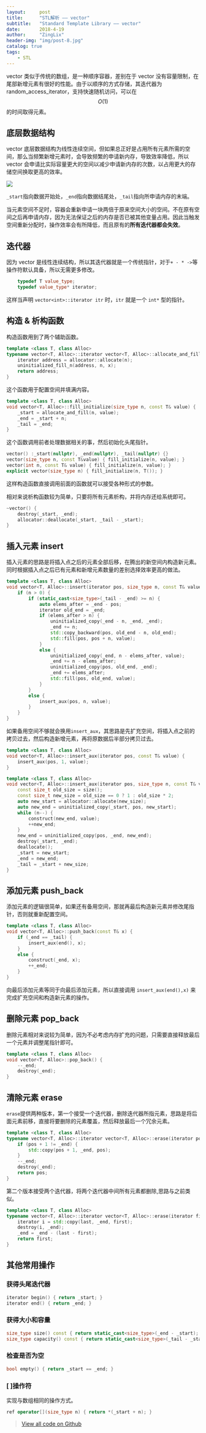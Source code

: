 ```yaml
---
layout:     post
title:      "STL解析 —— vector"
subtitle:   "Standard Template Library —— vector"
date:       2018-4-19
author:     "ZingLix"
header-img: "img/post-8.jpg"
catalog: true
tags:
    - STL
---
```


vector 类似于传统的数组，是一种顺序容器，差别在于 vector 没有容量限制，在尾部新增元素有很好的性能。由于以顺序的方式存储，其迭代器为 random_access_iterator，支持快速随机访问，可以在 $$ O(1) $$ 的时间取得元素。

## 底层数据结构

vector 底层数据结构为线性连续空间，但如果总正好是占用所有元素所需的空间，那么当频繁新增元素时，会导致频繁的申请新内存，导致效率降低，所以 vector 会申请比实际容量更大的空间以减少申请新内存的次数，以占用更大的存储空间换取更高的效率。

![](/img/in-post/STL-Vector/1.png)

`_start`指向数据开始处，`_end`指向数据结尾处，`_tail`指向所申请内存的末端。

当元素空间不足时，容器会重新申请一块两倍于原来空间大小的空间。不在原有空间之后再申请内存，因为无法保证之后的内存是否已被其他变量占用。因此当触发空间重新分配时，操作效率会有所降低，而且原有的**所有迭代器都会失效**。

## 迭代器

因为 vector 是线性连续结构，所以其迭代器就是一个传统指针，对于`+ - * ->`等操作符默认具备，所以无需更多修改。

``` cpp
	typedef T value_type;
	typedef value_type* iterator;
```

这样当声明 `vector<int>::iterator itr` 时，`itr` 就是一个 `int*` 型的指针。

## 构造 & 析构函数

构造函数用到了两个辅助函数。

``` cpp
template <class T, class Alloc>
typename vector<T, Alloc>::iterator vector<T, Alloc>::allocate_and_fill(size_type n, const T& x) {
	iterator address = allocator::allocate(n);
	uninitialized_fill_n(address, n, x);
	return address;
}
```

这个函数用于配置空间并填满内容。

``` cpp
template <class T, class Alloc>
void vector<T, Alloc>::fill_initialize(size_type n, const T& value) {
	_start = allocate_and_fill(n, value);
	_end = _start + n;
	_tail = _end;
}
```

这个函数调用前者处理数据相关的事，然后初始化头尾指针。

```cpp
vector() :_start(nullptr), _end(nullptr), _tail(nullptr) {}
vector(size_type n, const T&value) { fill_initialize(n, value); }
vector(int n, const T& value) { fill_initialize(n, value); }
explicit vector(size_type n) { fill_initialize(n, T()); }
```

这样构造函数直接调用前面的函数就可以接受各种形式的参数。

相对来说析构函数较为简单，只要将所有元素析构，并将内存还给系统即可。

```cpp
~vector() {
	destroy(_start, _end);
	allocator::deallocate(_start, _tail - _start);
}
```

## 插入元素 insert

插入元素的思路是将插入点之后的元素全部后移，在腾出的新空间内构造新元素。同时根据插入点之后已有元素和新增元素数量的差别选择效率更高的做法。

```cpp
template <class T, class Alloc>
void vector<T, Alloc>::insert(iterator pos, size_type n, const T& value) {
	if (n > 0) {
		if (static_cast<size_type>(_tail - _end) >= n) {
			auto elems_after = _end - pos;
			iterator old_end = _end;
			if (elems_after > n) {
				uninitialized_copy(_end - n, _end, _end);
				_end += n;
				std::copy_backward(pos, old_end - n, old_end);
				std::fill(pos, pos + n, value);
			}
			else {
				uninitialized_copy(_end, n - elems_after, value);
				_end += n - elems_after;
				uninitialized_copy(pos, old_end, _end);
				_end += elems_after;
				std::fill(pos, old_end, value);
			}
		}
		else {
			insert_aux(pos, n, value);
		}
	}
}
```

如果备用空间不够就会换用`insert_aux`，其思路是先扩充空间，将插入点之前的拷贝过去，然后构造新增元素，再将原数据后半部分拷贝过去。

``` cpp
template <class T, class Alloc>
void vector<T, Alloc>::insert_aux(iterator pos, const T& value) {
	insert_aux(pos, 1, value);
}

template <class T, class Alloc>
void vector<T, Alloc>::insert_aux(iterator pos, size_type n, const T& value) {
	const size_t old_size = size();
	const size_t new_size = old_size == 0 ? 1 : old_size * 2;
	auto new_start = allocator::allocate(new_size);
	auto new_end = uninitialized_copy(_start, pos, new_start);
	while (n--) {
		construct(new_end, value);
		++new_end;
	}
	new_end = uninitialized_copy(pos, _end, new_end);
	destroy(_start, _end);
	deallocate();
	_start = new_start;
	_end = new_end;
	_tail = _start + new_size;
}
```

## 添加元素 push_back

添加元素的逻辑很简单，如果还有备用空间，那就再最后构造新元素并修改尾指针，否则就重新配置空间。

``` cpp
template <class T, class Alloc>
void vector<T, Alloc>::push_back(const T& x) {
	if (_end == _tail) {
		insert_aux(end(), x);
	}
	else {
		construct(_end, x);
		++_end;
	}
}
```

向最后添加元素等同于向最后添加元素，所以直接调用 `insert_aux(end(),x)` 来完成扩充空间和构造新元素的操作。

## 删除元素 pop_back

删除元素相对来说较为简单，因为不必考虑内存扩充的问题，只需要直接释放最后一个元素并调整尾指针即可。

``` cpp
template <class T, class Alloc>
void vector<T, Alloc>::pop_back() {
	--_end;
	destroy(_end);
}
```

## 清除元素 erase

`erase`提供两种版本，第一个接受一个迭代器，删除迭代器所指元素，思路是将后面元素前移，直接将要删除的元素覆盖，然后释放最后一个冗余元素。

``` cpp
template <class T, class Alloc>
typename vector<T, Alloc>::iterator vector<T, Alloc>::erase(iterator pos) {
	if (pos + 1 != _end) {
		std::copy(pos + 1, _end, pos);
	}
	--_end;
	destroy(_end);
	return pos;
}
```

第二个版本接受两个迭代器，将两个迭代器中间所有元素都删除,思路与之前类似。

``` cpp
template <class T, class Alloc>
typename vector<T, Alloc>::iterator vector<T, Alloc>::erase(iterator first, iterator last) {
	iterator i = std::copy(last, _end, first);
	destroy(i, _end);
	_end = _end - (last - first);
	return first;
}
``` 

## 其他常用操作

### 获得头尾迭代器

``` cpp
iterator begin() { return _start; }
iterator end() { return _end; }
```

### 获得大小和容量

``` cpp
size_type size() const { return static_cast<size_type>(_end - _start); }
size_type capacity() const { return static_cast<size_type>(_tail - _start); }
```

### 检查是否为空

``` cpp
bool empty() { return _start == _end; }
```

### [ ]操作符

实现与数组相同的操作方式。

``` cpp
ref operator[](size_type n) { return *(_start + n); }
```

> [View all code on Github](https://github.com/ZingLix/LixSTL/blob/master/LixSTL/src/vector.hpp)